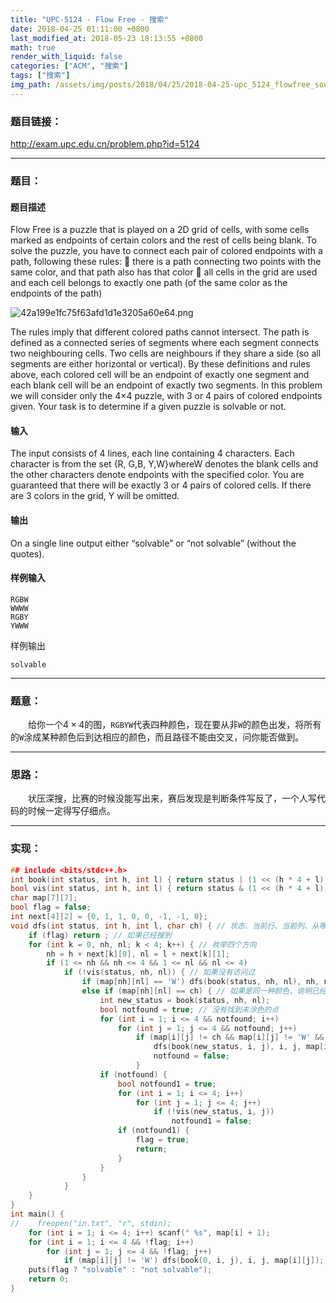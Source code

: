 ```yaml
---
title: "UPC-5124 - Flow Free - 搜索"
date: 2018-04-25 01:11:00 +0800
last_modified_at: 2018-05-23 18:13:55 +0800
math: true
render_with_liquid: false
categories: ["ACM", "搜索"]
tags: ["搜索"]
img_path: /assets/img/posts/2018/04/25/2018-04-25-upc_5124_flowfree_sou_suo/
---
```


### 题目链接：

http://exam.upc.edu.cn/problem.php?id=5124

---
### 题目：

#### 题目描述
Flow Free is a puzzle that is played on a 2D grid of cells, with some cells marked as endpoints of certain colors and the rest of cells being blank. To solve the puzzle, you have to connect each pair of colored endpoints with a path, following these rules:
 there is a path connecting two points with the same color, and that path also has that color
 all cells in the grid are used and each cell belongs to exactly one path (of the same color as the endpoints of the path)

![42a199e1fc75f63afd1d1e3205a60e64.png][1]

The rules imply that different colored paths cannot intersect.
The path is defined as a connected series of segments where each segment connects two neighbouring cells. Two cells are neighbours if they share a side (so all segments are either horizontal or vertical). By these definitions and rules above, each colored cell will be an endpoint of exactly one segment and each blank cell will be an endpoint of exactly two segments.
In this problem we will consider only the 4×4 puzzle, with 3 or 4 pairs of colored endpoints given.
Your task is to determine if a given puzzle is solvable or not.
#### 输入
The input consists of 4 lines, each line containing 4 characters. Each character is from the set {R, G,B, Y,W}whereW denotes the blank cells and the other characters denote endpoints with the specified color. You are guaranteed that there will be exactly 3 or 4 pairs of colored cells. If there are 3 colors in the grid, Y will be omitted.
#### 输出
On a single line output either “solvable” or “not solvable” (without the quotes).
#### 样例输入
```
RGBW
WWWW
RGBY
YWWW
```
样例输出
```
solvable
```

---
### 题意：

&emsp;&emsp;给你一个$4\times 4$的图，`RGBYW`代表四种颜色，现在要从非`W`的颜色出发，将所有的`W`涂成某种颜色后到达相应的颜色，而且路径不能由交叉，问你能否做到。

---
### 思路：

&emsp;&emsp;状压深搜，比赛的时候没能写出来，赛后发现是判断条件写反了，一个人写代码的时候一定得写仔细点。

---
### 实现：

```cpp
## include <bits/stdc++.h>
int book(int status, int h, int l) { return status | (1 << (h * 4 + l)); } // 返回某行某列的真值
bool vis(int status, int h, int l) { return status & (1 << (h * 4 + l)); } // 将某行某列标记为真
char map[7][7];
bool flag = false;
int next[4][2] = {0, 1, 1, 0, 0, -1, -1, 0};
void dfs(int status, int h, int l, char ch) { // 状态、当前行、当前列、从哪个字符出发开始搜的
    if (flag) return ; // 如果已经搜到
    for (int k = 0, nh, nl; k < 4; k++) { // 枚举四个方向
        nh = h + next[k][0], nl = l + next[k][1];
        if (1 <= nh && nh <= 4 && 1 <= nl && nl <= 4)
            if (!vis(status, nh, nl)) { // 如果没有访问过
                if (map[nh][nl] == 'W') dfs(book(status, nh, nl), nh, nl, ch); // 如果是白色，就继续涂色
                else if (map[nh][nl] == ch) { // 如果是同一种颜色，说明已经到了终点
                    int new_status = book(status, nh, nl);
                    bool notfound = true; // 没有找到未涂色的点
                    for (int i = 1; i <= 4 && notfound; i++)
                        for (int j = 1; j <= 4 && notfound; j++)
                            if (map[i][j] != ch && map[i][j] != 'W' && !vis(new_status, i, j)) {
                                dfs(book(new_status, i, j), i, j, map[i][j]);
                                notfound = false;
                            }
                    if (notfound) {
                        bool notfound1 = true;
                        for (int i = 1; i <= 4; i++)
                            for (int j = 1; j <= 4; j++)
                                if (!vis(new_status, i, j))
                                    notfound1 = false;
                        if (notfound1) {
                            flag = true;
                            return;
                        }
                    }
                }
            }
    }
}
int main() {
//    freopen("in.txt", "r", stdin);
    for (int i = 1; i <= 4; i++) scanf(" %s", map[i] + 1);
    for (int i = 1; i <= 4 && !flag; i++)
        for (int j = 1; j <= 4 && !flag; j++)
            if (map[i][j] != 'W') dfs(book(0, i, j), i, j, map[i][j]);
    puts(flag ? "solvable" : "not solvable");
    return 0;
}
```


  [1]: 42a199e1fc75f63afd1d1e3205a60e64.png